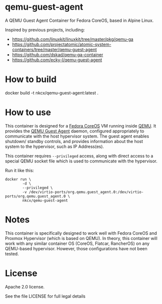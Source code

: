 # qemu-guest-agent
A QEMU Guest Agent Container for Fedora CoreOS, based in Alpine Linux.

Inspired by previous projects, including:
 * https://github.com/linuxkit/linuxkit/tree/master/pkg/qemu-ga
 * https://github.com/projectatomic/atomic-system-containers/tree/master/qemu-guest-agent
 * https://github.com/dskad/qemu-ga-container
 * https://github.com/ecky-l/qemu-guest-agent

# How to build

docker build -t nkcx/qemu-guest-agent:latest .

# How to use

This container is designed for a [Fedora CoreOS](https://getfedora.org/coreos) VM running inside 
[QEMU](https://www.qemu.org/).  It provides the [QEMU Guest Agent](https://wiki.libvirt.org/page/Qemu_guest_agent) 
daemon, configured appropriately to communicate with the host hypervisor system.  The guest agent enables shutdown/
standby controls, and provides information about the host system to the hypervisor, such as IP Address(es). 

This container requires `--privileged` access, along with direct access to a special QEMU socket file which is used
to communicate with the hypervisor.

Run it like this:
```
docker run \
        -d \
        --privileged \
        -v /dev/virtio-ports/org.qemu.guest_agent.0:/dev/virtio-ports/org.qemu.guest_agent.0 \
        nkcx/qemu-guest-agent
```

# Notes

This container is specifically designed to work well with Fedora CoreOS and Proxmox Hypervisor (which is based on
QEMU).  In theory, this container will work with any similar container OS (CoreOS, Flatcar, RancherOS) on any
QEMU-based hypervisor.  However, those configurations have not been tested.

# License

Apache 2.0 license.

See the file LICENSE for full legal details
